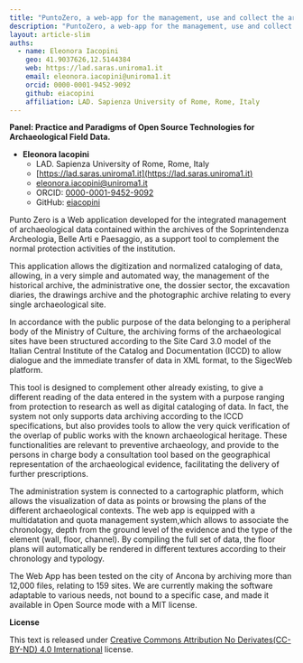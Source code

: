 ```yaml
---
title: "PuntoZero, a web-app for the management, use and collect the archaeological data inside the public archives. The case of Ancona"
description: "PuntoZero, a web-app for the management, use and collect the archaeological data inside the public archives. The case of Ancona"
layout: article-slim
auths:
  - name: Eleonora Iacopini
    geo: 41.9037626,12.5144384
    web: https://lad.saras.uniroma1.it
    email: eleonora.iacopini@uniroma1.it
    orcid: 0000-0001-9452-9092
    github: eiacopini
    affiliation: LAD. Sapienza University of Rome, Rome, Italy
---
```



**Panel: Practice and Paradigms of Open Source Technologies for Archaeological Field Data.**

- **Eleonora Iacopini**
  - LAD. Sapienza University of Rome, Rome, Italy
  - [https://lad.saras.uniroma1.it](https://lad.saras.uniroma1.it)
  - [eleonora.iacopini@uniroma1.it](mailto:eleonora.iacopini@uniroma1.it)
  - ORCID: [0000-0001-9452-9092](https://orcid.org/0000-0001-9452-9092)
  - GitHub: [eiacopini](https://github.com/eiacopini/)

Punto Zero is a Web application developed for the integrated management of archaeological data contained within the archives of the Soprintendenza Archeologia, Belle Arti e Paesaggio, as a support tool to complement the normal protection activities of the institution.

This application allows the digitization and normalized cataloging of data, allowing, in a very simple and automated way, the management of the historical archive, the administrative one, the dossier sector, the excavation diaries, the drawings archive and the photographic archive relating to every single archaeological site.

In accordance with the public purpose of the data belonging to a peripheral body of the Ministry of Culture, the archiving forms of the archaeological sites have been structured according to the Site Card 3.0 model of the Italian Central Institute of the Catalog and Documentation (ICCD) to allow dialogue and the immediate transfer of data in XML format, to the SigecWeb platform.

This tool is designed to complement other already existing, to give a different reading of the data entered in the system  with a purpose ranging from protection to research as well as digital cataloging of data. In fact, the system not only supports data archiving according to the ICCD specifications, but also provides tools to allow the very quick verification of the overlap of public works with the known archaeological heritage. These functionalities are relevant to preventive archaeology, and provide to the persons in charge body a consultation tool based on the geographical representation of the archaeological
evidence, facilitating the delivery of further prescriptions.

The administration system is connected to a cartographic platform, which allows the visualization of data as points or browsing the plans of the different archaeological contexts. The web app is equipped with a multidatation and quota management system,which allows to associate the chronology, depth from the ground level of the evidence and the type of the element (wall, floor, channel). By compiling the full set of data, the floor plans will automatically be rendered in different textures according to their chronology and typology.

The Web App has been tested on the city of Ancona by archiving more than 12,000 files, relating to 159 sites. We are currently making the software adaptable to various needs, not bound to a specific case, and made it available in Open Source mode with a MIT license.

**License**

This text is released under [Creative Commons Attribution No Derivates(CC-BY-ND) 4.0 Imternational](https://creativecommons.org/licenses/by-nd/4.0/) license.
